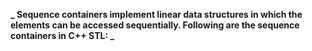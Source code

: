 **_ Sequence containers implement linear data structures in which the elements can be accessed sequentially. Following are the sequence containers in C++ STL: _**
